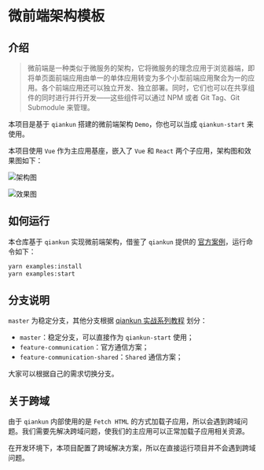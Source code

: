 # 微前端架构模板

## 介绍

> 微前端是一种类似于微服务的架构，它将微服务的理念应用于浏览器端，即将单页面前端应用由单一的单体应用转变为多个小型前端应用聚合为一的应用。各个前端应用还可以独立开发、独立部署。同时，它们也可以在共享组件的同时进行并行开发——这些组件可以通过 NPM 或者 Git Tag、Git Submodule 来管理。

本项目是基于 `qiankun` 搭建的微前端架构 `Demo`，你也可以当成 `qiankun-start` 来使用。

本项目使用 `Vue` 作为主应用基座，嵌入了 `Vue` 和 `React` 两个子应用，架构图和效果图如下：

![架构图](http://shadows-mall.oss-cn-shenzhen.aliyuncs.com/images/blogs/qiankun_practice/8.png)

![效果图](http://shadows-mall.oss-cn-shenzhen.aliyuncs.com/images/blogs/qiankun_practice/7.png)

## 如何运行

本仓库基于 `qiankun` 实现微前端架构，借鉴了 `qiankun` 提供的 [官方案例](https://github.com/umijs/qiankun)，运行命令如下：

```bash
yarn examples:install
yarn examples:start
```

## 分支说明

`master` 为稳定分支，其他分支根据 [qiankun 实战系列教程](https://github.com/a1029563229/blogs) 划分：

  - `master`：稳定分支，可以直接作为 `qiankun-start` 使用；
  - `feature-communication`：官方通信方案；
  - `feature-communication-shared`：`Shared` 通信方案；

大家可以根据自己的需求切换分支。

## 关于跨域

由于 `qiankun` 内部使用的是 `Fetch HTML` 的方式加载子应用，所以会遇到跨域问题。我们需要先解决跨域问题，使我们的主应用可以正常加载子应用相关资源。

在开发环境下，本项目配置了跨域解决方案，所以在直接运行项目并不会遇到跨域问题。

<!-- ，生产环境的跨域问题可以参考下面的方案。 -->

<!-- #### 扩展阅读

本项目在生产环境（和开发环境），采用 `caddy` 解决应用间跨域问题及生产部署问题，`caddy` 的安装和使用可以参照 [`caddy` 入门教程](http://shadows-mall.oss-cn-shenzhen.aliyuncs.com/images/blogs/micro-front/4.png)。

`caddy` 可以在本地开发和生产环境可以提供同一套跨域解决方案，建议使用。如果你不想使用 `caddy`，那么也可以通过其他方案（如 `nginx` 等等）解决跨域问题。 -->